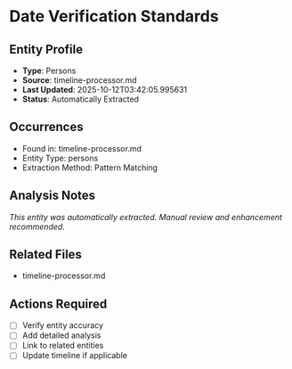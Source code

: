 # Date Verification Standards

## Entity Profile
- **Type**: Persons
- **Source**: timeline-processor.md
- **Last Updated**: 2025-10-12T03:42:05.995631
- **Status**: Automatically Extracted

## Occurrences
- Found in: timeline-processor.md
- Entity Type: persons
- Extraction Method: Pattern Matching

## Analysis Notes
*This entity was automatically extracted. Manual review and enhancement recommended.*

## Related Files
- timeline-processor.md

## Actions Required
- [ ] Verify entity accuracy
- [ ] Add detailed analysis
- [ ] Link to related entities
- [ ] Update timeline if applicable
